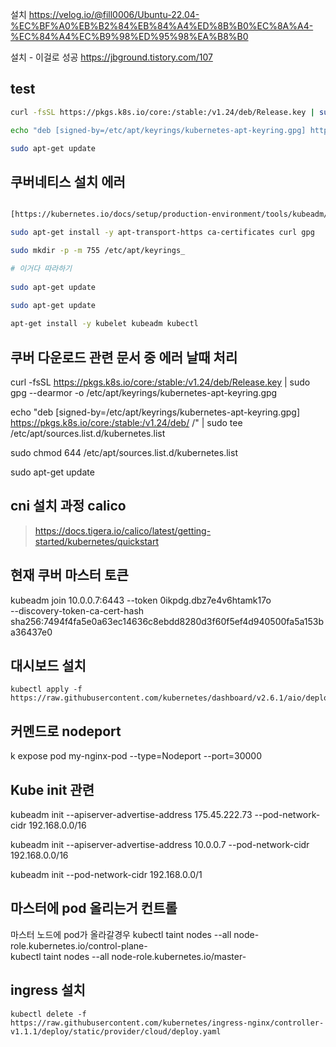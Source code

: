 


설치 https://velog.io/@fill0006/Ubuntu-22.04-%EC%BF%A0%EB%B2%84%EB%84%A4%ED%8B%B0%EC%8A%A4-%EC%84%A4%EC%B9%98%ED%95%98%EA%B8%B0

설치 - 이걸로 성공
https://jbground.tistory.com/107


## test
```sh
curl -fsSL https://pkgs.k8s.io/core:/stable:/v1.24/deb/Release.key | sudo gpg --dearmor -o /etc/apt/keyrings/kubernetes-apt-keyring.gpg 

echo "deb [signed-by=/etc/apt/keyrings/kubernetes-apt-keyring.gpg] https://pkgs.k8s.io/core:/stable:/v1.24/deb/ /" | sudo tee /etc/apt/sources.list.d/kubernetes.list 

sudo apt-get update
```


## 쿠버네티스 설치 에러
  
```sh

[https://kubernetes.io/docs/setup/production-environment/tools/kubeadm/install-kubeadm/#installing-kubeadm-kubelet-and-kubectl](https://kubernetes.io/docs/setup/production-environment/tools/kubeadm/install-kubeadm/#installing-kubeadm-kubelet-and-kubectl)

sudo apt-get install -y apt-transport-https ca-certificates curl gpg

sudo mkdir -p -m 755 /etc/apt/keyrings_

# 이거다 따라하기 
  
sudo apt-get update
  
sudo apt-get update

apt-get install -y kubelet kubeadm kubectl


```

## 쿠버 다운로드 관련 문서 중 에러 날때 처리 

curl -fsSL https://pkgs.k8s.io/core:/stable:/v1.24/deb/Release.key | sudo gpg --dearmor -o /etc/apt/keyrings/kubernetes-apt-keyring.gpg  
  
echo "deb [signed-by=/etc/apt/keyrings/kubernetes-apt-keyring.gpg] https://pkgs.k8s.io/core:/stable:/v1.24/deb/ /" | sudo tee /etc/apt/sources.list.d/kubernetes.list 

sudo chmod 644 /etc/apt/sources.list.d/kubernetes.list

sudo apt-get update



## cni 설치 과정 calico
 > https://docs.tigera.io/calico/latest/getting-started/kubernetes/quickstart

## 현재 쿠버 마스터 토큰
kubeadm join 10.0.0.7:6443 --token 0ikpdg.dbz7e4v6htamk17o \
        --discovery-token-ca-cert-hash sha256:7494f4fa5e0a63ec14636c8ebdd8280d3f60f5ef4d940500fa5a153ba36437e0 




## 대시보드 설치 
```
kubectl apply -f https://raw.githubusercontent.com/kubernetes/dashboard/v2.6.1/aio/deploy/recommended.yaml
```



## 커멘드로 nodeport 
k expose pod my-nginx-pod --type=Nodeport --port=30000


## Kube init 관련
kubeadm init --apiserver-advertise-address 175.45.222.73 --pod-network-cidr 192.168.0.0/16

kubeadm init --apiserver-advertise-address 10.0.0.7 --pod-network-cidr 192.168.0.0/16

kubeadm init --pod-network-cidr 192.168.0.0/1


## 마스터에 pod 올리는거 컨트롤 
마스터 노드에 pod가 올라갈경우
kubectl taint nodes --all node-role.kubernetes.io/control-plane-  
kubectl taint nodes --all node-role.kubernetes.io/master-


## ingress 설치
```sh
kubectl delete -f https://raw.githubusercontent.com/kubernetes/ingress-nginx/controller-v1.1.1/deploy/static/provider/cloud/deploy.yaml
```